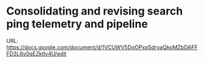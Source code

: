 # Consolidating and revising search ping telemetry and pipeline

URL: https://docs.google.com/document/d/1VCUWV5DoOPxq5dryaQkoMZbDAFFFD3L6v0qEZktlv4U/edit
